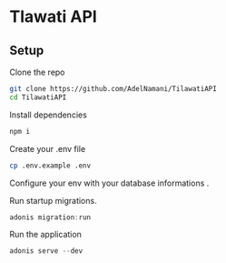 
# Tlawati API 

## Setup

Clone the repo 

```bash
git clone https://github.com/AdelNamani/TilawatiAPI
cd TilawatiAPI
```

Install dependencies 

```bash
npm i 
```

Create your .env file 

```bash
cp .env.example .env
```

Configure your env with your database informations .

Run startup migrations.

```js
adonis migration:run
```

Run the application 

```js
adonis serve --dev 
```